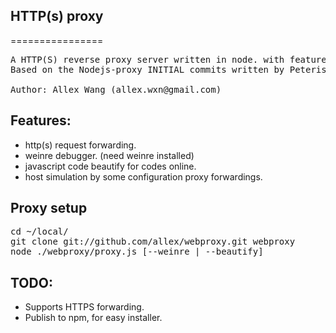 ## HTTP(s) proxy
================

<pre>
A HTTP(S) reverse proxy server written in node. with features for web develop.
Based on the Nodejs-proxy INITIAL commits written by Peteris Krumins (peter@catonmat.net).

Author: Allex Wang (allex.wxn@gmail.com)
</pre>

## Features:
* http(s) request forwarding.
* weinre debugger. (need weinre installed)
* javascript code beautify for codes online.
* host simulation by some configuration proxy forwardings.

## Proxy setup
<pre>
cd ~/local/
git clone git://github.com/allex/webproxy.git webproxy
node ./webproxy/proxy.js [--weinre | --beautify]
</pre>

## TODO:
* Supports HTTPS forwarding.
* Publish to npm, for easy installer.
